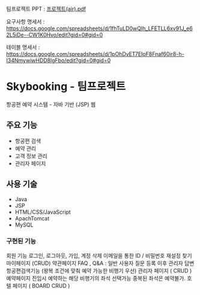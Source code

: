 팀프로젝트 PPT : [프로젝트(air).pdf](https://github.com/user-attachments/files/22106898/air.pdf)

요구사항 명세서 : https://docs.google.com/spreadsheets/d/1fhTuLD0wQIh_LFETLL6xv91J_e62L5iDe--CW1K0Hvo/edit?gid=0#gid=0

테이블 명세서 : https://docs.google.com/spreadsheets/d/1pOhDvET7EIoF8Fnaf60ir8-h-I34NmywiwHDD8lgFbo/edit?gid=0#gid=0


# Skybooking - 팀프로젝트
항공편 예약 시스템 - 자바 기반 (JSP) 웹

## 주요 기능
- 항공편 검색
- 예약 관리
- 고객 정보 관리
- 관리자 페이지


## 사용 기술
- Java
- JSP
- HTML/CSS/JavaScript
- ApachTomcat
- MySQL

### 구현된 기능

회원 기능
로그인, 로그아웃, 가입, 계정 삭제
이메일을 통한 ID / 비밀번호 재설정 찾기
마이페이지 (CRUD)
약관페이지
FAQ , Q&A : 일반 사용자 질문 등록 이후 관리자 답변 
항공편검색기능 (왕복 조건에 맞춰 예약 가능한 비행기 우선)
관리자 페이지 ( CRUD )
예약페이지 진입시 예약하는 해당 비행기의 좌석 선택가능 중복된 좌석은 예약불가.
호텔 페이지 ( BOARD CRUD )
